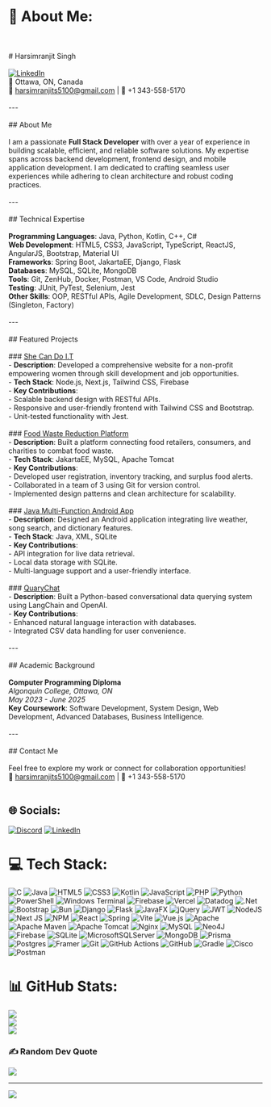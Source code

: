 # 💫 About Me:
<br><br># Harsimranjit Singh<br><br>[![LinkedIn](https://img.shields.io/badge/LinkedIn-Connect-blue)](http://www.linkedin.com/in/harsimranjit-singh-376802287)  <br>📍 Ottawa, ON, Canada  <br>📧 harsimranjits5100@gmail.com | 📱 +1 343-558-5170  <br><br>---<br><br>## About Me<br><br>I am a passionate **Full Stack Developer** with over a year of experience in building scalable, efficient, and reliable software solutions. My expertise spans across backend development, frontend design, and mobile application development. I am dedicated to crafting seamless user experiences while adhering to clean architecture and robust coding practices. <br><br>---<br><br>## Technical Expertise<br><br>**Programming Languages**: Java, Python, Kotlin, C++, C#  <br>**Web Development**: HTML5, CSS3, JavaScript, TypeScript, ReactJS, AngularJS, Bootstrap, Material UI  <br>**Frameworks**: Spring Boot, JakartaEE, Django, Flask  <br>**Databases**: MySQL, SQLite, MongoDB  <br>**Tools**: Git, ZenHub, Docker, Postman, VS Code, Android Studio  <br>**Testing**: JUnit, PyTest, Selenium, Jest  <br>**Other Skills**: OOP, RESTful APIs, Agile Development, SDLC, Design Patterns (Singleton, Factory)<br><br>---<br><br>## Featured Projects<br><br>### [She Can Do I.T](https://github.com/your-repo-link)<br>- **Description**: Developed a comprehensive website for a non-profit empowering women through skill development and job opportunities.<br>- **Tech Stack**: Node.js, Next.js, Tailwind CSS, Firebase<br>- **Key Contributions**:<br>  - Scalable backend design with RESTful APIs.<br>  - Responsive and user-friendly frontend with Tailwind CSS and Bootstrap.<br>  - Unit-tested functionality with Jest.<br><br>### [Food Waste Reduction Platform](https://github.com/your-repo-link)<br>- **Description**: Built a platform connecting food retailers, consumers, and charities to combat food waste.<br>- **Tech Stack**: JakartaEE, MySQL, Apache Tomcat<br>- **Key Contributions**:<br>  - Developed user registration, inventory tracking, and surplus food alerts.<br>  - Collaborated in a team of 3 using Git for version control.<br>  - Implemented design patterns and clean architecture for scalability.<br><br>### [Java Multi-Function Android App](https://github.com/your-repo-link)<br>- **Description**: Designed an Android application integrating live weather, song search, and dictionary features.<br>- **Tech Stack**: Java, XML, SQLite<br>- **Key Contributions**:<br>  - API integration for live data retrieval.<br>  - Local data storage with SQLite.<br>  - Multi-language support and a user-friendly interface.<br><br>### [QuaryChat](https://github.com/your-repo-link)<br>- **Description**: Built a Python-based conversational data querying system using LangChain and OpenAI.<br>- **Key Contributions**:<br>  - Enhanced natural language interaction with databases.<br>  - Integrated CSV data handling for user convenience.<br><br>---<br><br>## Academic Background<br><br>**Computer Programming Diploma**  <br>*Algonquin College, Ottawa, ON*  <br>*May 2023 - June 2025*  <br>**Key Coursework**: Software Development, System Design, Web Development, Advanced Databases, Business Intelligence.<br><br>---<br><br>## Contact Me<br><br>Feel free to explore my work or connect for collaboration opportunities!  <br>📧 harsimranjits5100@gmail.com | 📱 +1 343-558-5170  <br><br>


## 🌐 Socials:
[![Discord](https://img.shields.io/badge/Discord-%237289DA.svg?logo=discord&logoColor=white)](https://discord.gg/1098678228035567666) [![LinkedIn](https://img.shields.io/badge/LinkedIn-%230077B5.svg?logo=linkedin&logoColor=white)](https://linkedin.com/in/www.linkedin.com/in/harsimranjit-singh-376802287) 

# 💻 Tech Stack:
![C](https://img.shields.io/badge/c-%2300599C.svg?style=for-the-badge&logo=c&logoColor=white) ![Java](https://img.shields.io/badge/java-%23ED8B00.svg?style=for-the-badge&logo=openjdk&logoColor=white) ![HTML5](https://img.shields.io/badge/html5-%23E34F26.svg?style=for-the-badge&logo=html5&logoColor=white) ![CSS3](https://img.shields.io/badge/css3-%231572B6.svg?style=for-the-badge&logo=css3&logoColor=white) ![Kotlin](https://img.shields.io/badge/kotlin-%237F52FF.svg?style=for-the-badge&logo=kotlin&logoColor=white) ![JavaScript](https://img.shields.io/badge/javascript-%23323330.svg?style=for-the-badge&logo=javascript&logoColor=%23F7DF1E) ![PHP](https://img.shields.io/badge/php-%23777BB4.svg?style=for-the-badge&logo=php&logoColor=white) ![Python](https://img.shields.io/badge/python-3670A0?style=for-the-badge&logo=python&logoColor=ffdd54) ![PowerShell](https://img.shields.io/badge/PowerShell-%235391FE.svg?style=for-the-badge&logo=powershell&logoColor=white) ![Windows Terminal](https://img.shields.io/badge/Windows%20Terminal-%234D4D4D.svg?style=for-the-badge&logo=windows-terminal&logoColor=white) ![Firebase](https://img.shields.io/badge/firebase-%23039BE5.svg?style=for-the-badge&logo=firebase) ![Vercel](https://img.shields.io/badge/vercel-%23000000.svg?style=for-the-badge&logo=vercel&logoColor=white) ![Datadog](https://img.shields.io/badge/datadog-%23632CA6.svg?style=for-the-badge&logo=datadog&logoColor=white) ![.Net](https://img.shields.io/badge/.NET-5C2D91?style=for-the-badge&logo=.net&logoColor=white) ![Bootstrap](https://img.shields.io/badge/bootstrap-%238511FA.svg?style=for-the-badge&logo=bootstrap&logoColor=white) ![Bun](https://img.shields.io/badge/Bun-%23000000.svg?style=for-the-badge&logo=bun&logoColor=white) ![Django](https://img.shields.io/badge/django-%23092E20.svg?style=for-the-badge&logo=django&logoColor=white) ![Flask](https://img.shields.io/badge/flask-%23000.svg?style=for-the-badge&logo=flask&logoColor=white) ![JavaFX](https://img.shields.io/badge/javafx-%23FF0000.svg?style=for-the-badge&logo=javafx&logoColor=white) ![jQuery](https://img.shields.io/badge/jquery-%230769AD.svg?style=for-the-badge&logo=jquery&logoColor=white) ![JWT](https://img.shields.io/badge/JWT-black?style=for-the-badge&logo=JSON%20web%20tokens) ![NodeJS](https://img.shields.io/badge/node.js-6DA55F?style=for-the-badge&logo=node.js&logoColor=white) ![Next JS](https://img.shields.io/badge/Next-black?style=for-the-badge&logo=next.js&logoColor=white) ![NPM](https://img.shields.io/badge/NPM-%23CB3837.svg?style=for-the-badge&logo=npm&logoColor=white) ![React](https://img.shields.io/badge/react-%2320232a.svg?style=for-the-badge&logo=react&logoColor=%2361DAFB) ![Spring](https://img.shields.io/badge/spring-%236DB33F.svg?style=for-the-badge&logo=spring&logoColor=white) ![Vite](https://img.shields.io/badge/vite-%23646CFF.svg?style=for-the-badge&logo=vite&logoColor=white) ![Vue.js](https://img.shields.io/badge/vue.js-%2335495e.svg?style=for-the-badge&logo=vuedotjs&logoColor=%234FC08D) ![Apache](https://img.shields.io/badge/apache-%23D42029.svg?style=for-the-badge&logo=apache&logoColor=white) ![Apache Maven](https://img.shields.io/badge/Apache%20Maven-C71A36?style=for-the-badge&logo=Apache%20Maven&logoColor=white) ![Apache Tomcat](https://img.shields.io/badge/apache%20tomcat-%23F8DC75.svg?style=for-the-badge&logo=apache-tomcat&logoColor=black) ![Nginx](https://img.shields.io/badge/nginx-%23009639.svg?style=for-the-badge&logo=nginx&logoColor=white) ![MySQL](https://img.shields.io/badge/mysql-4479A1.svg?style=for-the-badge&logo=mysql&logoColor=white) ![Neo4J](https://img.shields.io/badge/Neo4j-008CC1?style=for-the-badge&logo=neo4j&logoColor=white) ![Firebase](https://img.shields.io/badge/firebase-a08021?style=for-the-badge&logo=firebase&logoColor=ffcd34) ![SQLite](https://img.shields.io/badge/sqlite-%2307405e.svg?style=for-the-badge&logo=sqlite&logoColor=white) ![MicrosoftSQLServer](https://img.shields.io/badge/Microsoft%20SQL%20Server-CC2927?style=for-the-badge&logo=microsoft%20sql%20server&logoColor=white) ![MongoDB](https://img.shields.io/badge/MongoDB-%234ea94b.svg?style=for-the-badge&logo=mongodb&logoColor=white) ![Prisma](https://img.shields.io/badge/Prisma-3982CE?style=for-the-badge&logo=Prisma&logoColor=white) ![Postgres](https://img.shields.io/badge/postgres-%23316192.svg?style=for-the-badge&logo=postgresql&logoColor=white) ![Framer](https://img.shields.io/badge/Framer-black?style=for-the-badge&logo=framer&logoColor=blue) ![Git](https://img.shields.io/badge/git-%23F05033.svg?style=for-the-badge&logo=git&logoColor=white) ![GitHub Actions](https://img.shields.io/badge/github%20actions-%232671E5.svg?style=for-the-badge&logo=githubactions&logoColor=white) ![GitHub](https://img.shields.io/badge/github-%23121011.svg?style=for-the-badge&logo=github&logoColor=white) ![Gradle](https://img.shields.io/badge/Gradle-02303A.svg?style=for-the-badge&logo=Gradle&logoColor=white) ![Cisco](https://img.shields.io/badge/cisco-%23049fd9.svg?style=for-the-badge&logo=cisco&logoColor=black) ![Postman](https://img.shields.io/badge/Postman-FF6C37?style=for-the-badge&logo=postman&logoColor=white)
# 📊 GitHub Stats:
![](https://github-readme-stats.vercel.app/api?username=singh1993&theme=dark&hide_border=false&include_all_commits=false&count_private=false)<br/>
![](https://github-readme-streak-stats.herokuapp.com/?user=singh1993&theme=dark&hide_border=false)<br/>
![](https://github-readme-stats.vercel.app/api/top-langs/?username=singh1993&theme=dark&hide_border=false&include_all_commits=false&count_private=false&layout=compact)

### ✍️ Random Dev Quote
![](https://quotes-github-readme.vercel.app/api?type=horizontal&theme=merko)

---
[![](https://visitcount.itsvg.in/api?id=singh1993&icon=10&color=13)](https://visitcount.itsvg.in)

<!-- Proudly created with GPRM ( https://gprm.itsvg.in ) -->
